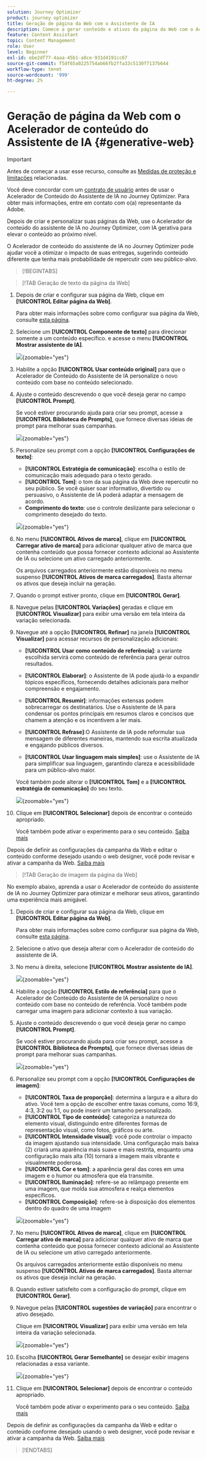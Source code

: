 ```yaml
---
solution: Journey Optimizer
product: journey optimizer
title: Geração de página da Web com o Assistente de IA
description: Comece a gerar conteúdo e ativos da página da Web com o Acelerador de conteúdo do assistente de IA no Journey Optimizer.
feature: Content Assistant
topic: Content Management
role: User
level: Beginner
exl-id: ebe2df77-4aaa-45b1-a8ce-931d4191cc67
source-git-commit: f5df65a0225754ab66fb2ffa33c5130f7137b644
workflow-type: tm+mt
source-wordcount: '999'
ht-degree: 2%

---
```


# Geração de página da Web com o Acelerador de conteúdo do Assistente de IA {#generative-web}

>[!IMPORTANT]
>
>Antes de começar a usar esse recurso, consulte as [Medidas de proteção e limitações](gs-generative.md#generative-guardrails) relacionadas.
></br>
>
>Você deve concordar com um [contrato de usuário](https://www.adobe.com/legal/licenses-terms/adobe-dx-gen-ai-user-guidelines.html) antes de usar o Acelerador de Conteúdo do Assistente de IA no Journey Optimizer. Para obter mais informações, entre em contato com o(a) representante da Adobe.

Depois de criar e personalizar suas páginas da Web, use o Acelerador de conteúdo do assistente de IA no Journey Optimizer, com IA gerativa para elevar o conteúdo ao próximo nível.

O Acelerador de conteúdo do assistente de IA no Journey Optimizer pode ajudar você a otimizar o impacto de suas entregas, sugerindo conteúdo diferente que tenha mais probabilidade de repercutir com seu público-alvo.

>[!BEGINTABS]

>[!TAB Geração de texto da página da Web]

1. Depois de criar e configurar sua página da Web, clique em **[!UICONTROL Editar página da Web]**.

   Para obter mais informações sobre como configurar sua página da Web, consulte [esta página](../web/create-web.md).

1. Selecione um **[!UICONTROL Componente de texto]** para direcionar somente a um conteúdo específico. e acesse o menu **[!UICONTROL Mostrar assistente de IA]**.

   ![](assets/web-gen-full-1.png){zoomable="yes"}

1. Habilite a opção **[!UICONTROL Usar conteúdo original]** para que o Acelerador de Conteúdo do Assistente de IA personalize o novo conteúdo com base no conteúdo selecionado.

1. Ajuste o conteúdo descrevendo o que você deseja gerar no campo **[!UICONTROL Prompt]**.

   Se você estiver procurando ajuda para criar seu prompt, acesse a **[!UICONTROL Biblioteca de Prompts]**, que fornece diversas ideias de prompt para melhorar suas campanhas.

   ![](assets/web-gen-full-2.png){zoomable="yes"}

1. Personalize seu prompt com a opção **[!UICONTROL Configurações de texto]**:

   * **[!UICONTROL Estratégia de comunicação]**: escolha o estilo de comunicação mais adequado para o texto gerado.
   * **[!UICONTROL Tom]**: o tom da sua página da Web deve repercutir no seu público. Se você quiser soar informativo, divertido ou persuasivo, o Assistente de IA poderá adaptar a mensagem de acordo.
   * **Comprimento do texto**: use o controle deslizante para selecionar o comprimento desejado do texto.

   ![](assets/web-gen-full-3.png){zoomable="yes"}

1. No menu **[!UICONTROL Ativos de marca]**, clique em **[!UICONTROL Carregar ativo de marca]** para adicionar qualquer ativo de marca que contenha conteúdo que possa fornecer contexto adicional ao Assistente de IA ou selecione um ativo carregado anteriormente.

   Os arquivos carregados anteriormente estão disponíveis no menu suspenso **[!UICONTROL Ativos de marca carregados]**. Basta alternar os ativos que deseja incluir na geração.

1. Quando o prompt estiver pronto, clique em **[!UICONTROL Gerar]**.

1. Navegue pelas **[!UICONTROL Variações]** geradas e clique em **[!UICONTROL Visualizar]** para exibir uma versão em tela inteira da variação selecionada.

1. Navegue até a opção **[!UICONTROL Refinar]** na janela **[!UICONTROL Visualizar]** para acessar recursos de personalização adicionais:

   * **[!UICONTROL Usar como conteúdo de referência]**: a variante escolhida servirá como conteúdo de referência para gerar outros resultados.

   * **[!UICONTROL Elaborar]**: o Assistente de IA pode ajudá-lo a expandir tópicos específicos, fornecendo detalhes adicionais para melhor compreensão e engajamento.

   * **[!UICONTROL Resumir]**: informações extensas podem sobrecarregar os destinatários. Use o Assistente de IA para condensar os pontos principais em resumos claros e concisos que chamem a atenção e os incentivem a ler mais.

   * **[!UICONTROL Refrase]**:O Assistente de IA pode reformular sua mensagem de diferentes maneiras, mantendo sua escrita atualizada e engajando públicos diversos.

   * **[!UICONTROL Usar linguagem mais simples]**: use o Assistente de IA para simplificar sua linguagem, garantindo clareza e acessibilidade para um público-alvo maior.

   Você também pode alterar o **[!UICONTROL Tom]** e a **[!UICONTROL estratégia de comunicação]** do seu texto.

   ![](assets/web-gen-full-4.png){zoomable="yes"}

1. Clique em **[!UICONTROL Selecionar]** depois de encontrar o conteúdo apropriado.

   Você também pode ativar o experimento para o seu conteúdo. [Saiba mais](generative-experimentation.md)

Depois de definir as configurações da campanha da Web e editar o conteúdo conforme desejado usando o web designer, você pode revisar e ativar a campanha da Web. [Saiba mais](../web/create-web.md#activate-web-campaign)

>[!TAB Geração de imagem da página da Web]

No exemplo abaixo, aprenda a usar o Acelerador de conteúdo do assistente de IA no Journey Optimizer para otimizar e melhorar seus ativos, garantindo uma experiência mais amigável.

1. Depois de criar e configurar sua página da Web, clique em **[!UICONTROL Editar página da Web]**.

   Para obter mais informações sobre como configurar sua página da Web, consulte [esta página](../web/create-web.md).

1. Selecione o ativo que deseja alterar com o Acelerador de conteúdo do assistente de IA.

1. No menu à direita, selecione **[!UICONTROL Mostrar assistente de IA]**.

   ![](assets/web-gen-img-1.png){zoomable="yes"}

1. Habilite a opção **[!UICONTROL Estilo de referência]** para que o Acelerador de Conteúdo do Assistente de IA personalize o novo conteúdo com base no conteúdo de referência. Você também pode carregar uma imagem para adicionar contexto à sua variação.

1. Ajuste o conteúdo descrevendo o que você deseja gerar no campo **[!UICONTROL Prompt]**.

   Se você estiver procurando ajuda para criar seu prompt, acesse a **[!UICONTROL Biblioteca de Prompts]**, que fornece diversas ideias de prompt para melhorar suas campanhas.

   ![](assets/web-gen-img-2.png){zoomable="yes"}

1. Personalize seu prompt com a opção **[!UICONTROL Configurações de imagem]**:

   * **[!UICONTROL Taxa de proporção]**: determina a largura e a altura do ativo. Você tem a opção de escolher entre taxas comuns, como 16:9, 4:3, 3:2 ou 1:1, ou pode inserir um tamanho personalizado.
   * **[!UICONTROL Tipo de conteúdo]**: categoriza a natureza do elemento visual, distinguindo entre diferentes formas de representação visual, como fotos, gráficos ou arte.
   * **[!UICONTROL Intensidade visual]**: você pode controlar o impacto da imagem ajustando sua intensidade. Uma configuração mais baixa (2) criará uma aparência mais suave e mais restrita, enquanto uma configuração mais alta (10) tornará a imagem mais vibrante e visualmente poderosa.
   * **[!UICONTROL Cor e tom]**: a aparência geral das cores em uma imagem e o humor ou atmosfera que ela transmite.
   * **[!UICONTROL Iluminação]**: refere-se ao relâmpago presente em uma imagem, que molda sua atmosfera e realça elementos específicos.
   * **[!UICONTROL Composição]**: refere-se à disposição dos elementos dentro do quadro de uma imagem

   ![](assets/web-gen-img-3.png){zoomable="yes"}

1. No menu **[!UICONTROL Ativos de marca]**, clique em **[!UICONTROL Carregar ativo de marca]** para adicionar qualquer ativo de marca que contenha conteúdo que possa fornecer contexto adicional ao Assistente de IA ou selecione um ativo carregado anteriormente.

   Os arquivos carregados anteriormente estão disponíveis no menu suspenso **[!UICONTROL Ativos de marca carregados]**. Basta alternar os ativos que deseja incluir na geração.

1. Quando estiver satisfeito com a configuração do prompt, clique em **[!UICONTROL Gerar]**.

1. Navegue pelas **[!UICONTROL sugestões de variação]** para encontrar o ativo desejado.

   Clique em **[!UICONTROL Visualizar]** para exibir uma versão em tela inteira da variação selecionada.

   ![](assets/web-gen-img-4.png){zoomable="yes"}

1. Escolha **[!UICONTROL Gerar Semelhante]** se desejar exibir imagens relacionadas a essa variante.

   ![](assets/web-gen-img-5.png){zoomable="yes"}

1. Clique em **[!UICONTROL Selecionar]** depois de encontrar o conteúdo apropriado.

   Você também pode ativar o experimento para o seu conteúdo. [Saiba mais](generative-experimentation.md)

Depois de definir as configurações da campanha da Web e editar o conteúdo conforme desejado usando o web designer, você pode revisar e ativar a campanha da Web. [Saiba mais](../web/create-web.md#activate-web-campaign)

>[!ENDTABS]
